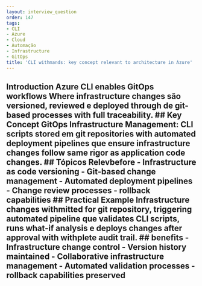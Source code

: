 ```yaml
---
layout: interview_question
order: 147
tags:
- CLI
- Azure
- Cloud
- Automação
- Infrastructure
- GitOps
title: 'CLI withmands: key concept relevant to architecture in Azure'
---
```


## Introduction Azure CLI enables GitOps workflows Where infrastructure changes são versioned, reviewed e deployed through de git-based processes with full traceability. ## Key Concept **GitOps Infrastructure Management**: CLI scripts stored em git repositories with automated deployment pipelines que ensure infrastructure changes follow same rigor as application code changes. ## Tópicos Relevbefore - Infrastructure as code versioning - Git-based change management - Automated deployment pipelines - Change review processes - rollback capabilities ## Practical Example Infrastructure changes withmitted for git repository, triggering automated pipeline que validates CLI scripts, runs what-if analysis e deploys changes after approval with withplete audit trail. ## benefits - Infrastructure change control - Version history maintained - Collaborative infrastructure management - Automated validation processes - rollback capabilities preserved